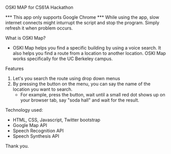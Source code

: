OSKI MAP for CS61A Hackathon

*** This app only supports Google Chrome
*** While using the app, slow internet connects might inturrupt the script and stop the program. Simply refresh it when problem occurs. 

What is OSKI Map?
- OSKI Map helps you find a specific building by using a voice search. It also helps you find a route from a location to another location. OSKI Map works specifically for the UC Berkeley campus.

Features
1) Let's you search the route using drop down menus
2) By pressing the button on the menu, you can say the name of the location you want to search. 
	- For example, press the button, wait until a small red dot shows up on your browser tab, say "soda hall" and wait for the result.

Technology used:
- HTML, CSS, Javascript, Twitter bootstrap
- Google Map API
- Speech Recognition API
- Speech Synthesis API

Thank you. 